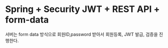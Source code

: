 # Spring + Security JWT + REST API + form-data

서버는 form data 방식으로 회원ID,password 받아서 회원등록, JWT 발급, 검증을 진행한다.
